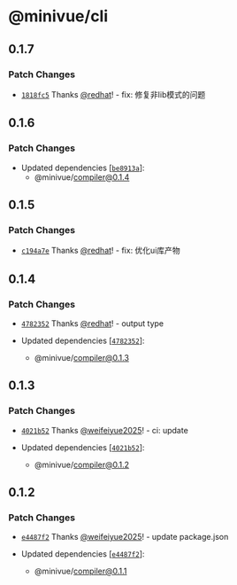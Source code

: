 # @minivue/cli

## 0.1.7

### Patch Changes

- [`1818fc5`](https://github.com/minivue/minivue/commit/1818fc5f03501a056737025ee22223f02ba5054d) Thanks [@redhat](https://github.com/redhat)! - fix: 修复非lib模式的问题

## 0.1.6

### Patch Changes

- Updated dependencies [[`be8913a`](https://github.com/minivue/minivue/commit/be8913ac5463e4c7255899ca4a3c113844343c15)]:
  - @minivue/compiler@0.1.4

## 0.1.5

### Patch Changes

- [`c194a7e`](https://github.com/minivue/minivue/commit/c194a7e2b71b16f14b92d006781f99a946fe47ef) Thanks [@redhat](https://github.com/redhat)! - fix: 优化ui库产物

## 0.1.4

### Patch Changes

- [`4782352`](https://github.com/minivue/minivue/commit/4782352cee2293f053f4c8b769a06181f65b4e83) Thanks [@redhat](https://github.com/redhat)! - output type

- Updated dependencies [[`4782352`](https://github.com/minivue/minivue/commit/4782352cee2293f053f4c8b769a06181f65b4e83)]:
  - @minivue/compiler@0.1.3

## 0.1.3

### Patch Changes

- [`4021b52`](https://github.com/minivue/minivue/commit/4021b527c0025d75dfb27f2081996088603cd045) Thanks [@weifeiyue2025](https://github.com/weifeiyue2025)! - ci: update

- Updated dependencies [[`4021b52`](https://github.com/minivue/minivue/commit/4021b527c0025d75dfb27f2081996088603cd045)]:
  - @minivue/compiler@0.1.2

## 0.1.2

### Patch Changes

- [`e4487f2`](https://github.com/minivue/minivue/commit/e4487f2685019ede533f1e4838a85c800ef9d324) Thanks [@weifeiyue2025](https://github.com/weifeiyue2025)! - update package.json

- Updated dependencies [[`e4487f2`](https://github.com/minivue/minivue/commit/e4487f2685019ede533f1e4838a85c800ef9d324)]:
  - @minivue/compiler@0.1.1
